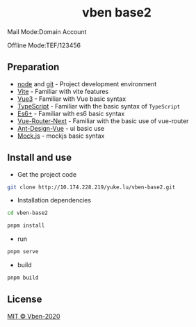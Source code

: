 <div align="center"> <br> 
<h1>vben base2</h1>
</div>
Mail Mode:Domain Account

Offline Mode:TEF/123456

## Preparation

- [node](http://nodejs.org/) and [git](https://git-scm.com/) - Project development environment
- [Vite](https://vitejs.dev/) - Familiar with vite features
- [Vue3](https://v3.vuejs.org/) - Familiar with Vue basic syntax
- [TypeScript](https://www.typescriptlang.org/) - Familiar with the basic syntax of `TypeScript`
- [Es6+](http://es6.ruanyifeng.com/) - Familiar with es6 basic syntax
- [Vue-Router-Next](https://next.router.vuejs.org/) - Familiar with the basic use of vue-router
- [Ant-Design-Vue](https://2x.antdv.com/docs/vue/introduce-cn/) - ui basic use
- [Mock.js](https://github.com/nuysoft/Mock) - mockjs basic syntax

## Install and use

- Get the project code

```bash
git clone http://10.174.228.219/yuke.lu/vben-base2.git
```

- Installation dependencies

```bash
cd vben-base2

pnpm install

```

- run

```bash
pnpm serve
```

- build

```bash
pnpm build
```
## License

[MIT © Vben-2020](./LICENSE)
